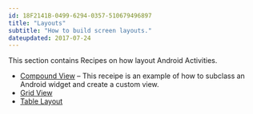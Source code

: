 ```yaml
---
id: 18F2141B-0499-6294-0357-510679496897
title: "Layouts"
subtitle: "How to build screen layouts."
dateupdated: 2017-07-24
---
```


This section contains Recipes on how layout Android Activities.

-  [Compound View](/Recipes/android/layout/compound_view) &ndash; This receipe is an example of how to subclass an Android widget and create a custom view.
-  [Grid View](/Recipes/android/layout/grid_view)
-  [Table Layout](/Recipes/android/layout/table_layout)

